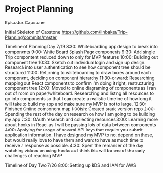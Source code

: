 # Project Planning
Epicodus Capstone

Initial Skeleton of Capstone 
https://github.com/linbaker/Trip-Planning/commits/master

Timeline of Planning Day 7/19
8:30: Whiteboarding app design to break into components
9:00: White Board Splash Page components
9:30: Add single Trip compontent reduced down to only for MVP features
10:00: Building out component tree
10:30: Sketch out individual login and sign up design. Research into user authentication to see how component tree should be structured
11:00: Returning to whiteboarding to draw boxes around each component, deciding on component hierarchy 
11:30-onward: Researching mapping out React components to confirm I'm doing it right, restructuring component tree
12:00: Moved to online diagraming of components as I ran out of room on paper/whiteboard. Researching and listing all resources to go into components so that I can create a realistic timeline of how long it will take to build my app and make sure my MVP is not to large. 
12:30: Finished Online component map
1:00ish: Created static version repo
2:00: Spending the rest of the day on research on how I am going to be building my app
2:30: OAuth research and collecting resources 
3:00: Learning more about hooks in React as I will be passing lots of data between components
4:00: Applying for usage of several API keys that require you submit application information. I have designed my MVP to not depend on these, but would really love to have them and want to have as much time to receive a response as possible. 
4:30: Spent the remander of the day watching videos on using hooks as I think this will be one of the early challenges of reaching MVP

Timeline of Day Two 7/26
8:00: Setting up RDS and IAM for AWS